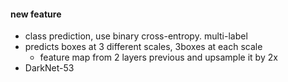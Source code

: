 #### new feature
- class prediction, use binary cross-entropy. multi-label
- predicts boxes at 3 different scales, 3boxes at each scale
    - feature map from 2 layers previous and upsample it by 2x
- DarkNet-53
